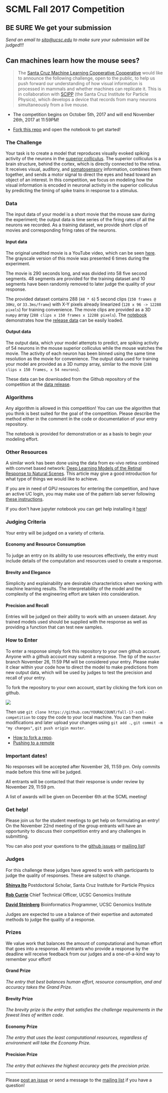 # SCML Fall 2017 Competition

## BE SURE We get your submission

*Send an email to sito@ucsc.edu to make sure your submission will be judged!!!*

## Can machines learn how the mouse sees?

> The [Santa Cruz Machine Learning Cooperative Cooperative](https://github.com/santacruzml/coop) would like to announce the following challenge, open to the public, to help us push forward our understanding of how visual information is processed in mammals and whether machines can replicate it. This is in collaboration with [SCIPP](http://scipp.ucsc.edu/) (the Santa Cruz Institute for Particle Physics), which develops a device that records from many neurons simultaneously from a live mouse.

* The competition begins on October 5th, 2017 and will end November 26th, 2017 at 11:59PM!

* [Fork this repo](https://github.com/santacruzml/fall-17-scml-competition#fork-destination-box) and open the notebook to get started!

### The Challenge

Your task is to create a model that reproduces visually evoked spiking activity of the neurons in the [superior colliculus](https://en.wikipedia.org/wiki/Superior_colliculus). The superior colliculus is a brain structure, behind the cortex, which is directly connected to the retina. It receives visual, auditory, and [somatosensory](https://en.wikipedia.org/wiki/Somatosensory_evoked_potential) information, combines them together, and sends a motor signal to direct the eyes and head toward an object of an interest. In this competition, we focus on modeling how the visual information is encoded in neuronal activity in the superior colliculus by
predicting the timing of spike trains in response to a stimulus.

### Data

The input data of your model is a short movie that the mouse saw during the experiment; the output data is time series of the firing rates of all the neurons we recorded. As a training dataset, we provide short clips of movies and corresponding firing rates of the neurons.

#### Input data

The original unedited movie is a YouTube video, which can be seen [here](https://www.youtube.com/watch?v=fXNAPBo4dS0). The grayscale version of this movie was presented 6 times during the experiment.

The movie is 290 seconds long, and was divided into 58 five second segments. 48 segments are provided for the training dataset and 10 segments have been randomly removed to later judge the quality of your response.

The provided dataset contains 288 (`48 * 6`) 5 second clips (`150 frames @ 30Hz`, or `33.3ms/frame`) with X-Y pixels already linearized (`128 x 96 -> 12288 pixels`) for training convenience. The movie clips are provided as a 3D `numpy` array (`288 clips x 150 frames x 12288 pixels`). The  [notebook](https://github.com/santacruzml/fall-17-scml-competition/blob/master/scml-SuperiorColliculusCompetition.ipynb) demonstrates how the [release data](https://github.com/santacruzml/fall-17-scml-competition/releases/download/0.0-data/SCNeuronModelCompetition.mat) can be easily loaded.

#### Output data

The output data, which your model attempts to predict, are spiking activity of 54 neurons in the mouse superior colliculus while the mouse watches the movie. The activity of each neuron has been binned using the same time resolution as the movie for convenience. The output
data used for training your model are provided as a 3D numpy array, similar to the movie (`288 clips x 150 frames, x 54 neurons`).

These data can be downloaded from the Github repository of the competition at the
[data release](https://github.com/santacruzml/fall-17-scml-competition/releases/download/0.0-data/SCNeuronModelCompetition.mat).

### Algorithms

Any algorithm is allowed in this competition! You can use the algorithm that you think is best suited for the goal of the competition. Please describe the method either in the comment in the code or documentation of your entry repository.

The notebook is provided
for demonstration or as a basis to begin your modeling effort.

### Other Resources

A similar work has been done using the data from ex-vivo retina combined with convnet based network: [Deep Learning Models of the Retinal Response to Natural Scenes](https://arxiv.org/pdf/1702.01825.pdf). This article may give a good introduction for what type of things we would like to achieve.

If you are in need of GPU resources for entering the competition, and have an active UC login, you may make use of the pattern lab server following [these instructions](https://docs.google.com/a/ucsc.edu/document/d/1DplcVoEhQ-x5D1G-mfIL3Ck_6nOoYLcBdmPArm88dug/edit?usp=sharing).

If you don't have jupyter notebook you can get help installing it [here](http://jupyter.readthedocs.io/en/latest/install.html)!

### Judging Criteria

Your entry will be judged on a variety of criteria.

#### Economy and Resource Consumption

To judge an entry on its ability to use resources effectively, the entry must include details of the computation and resources used to create a response.

#### Brevity and Elegance

Simplicity and explainability are desirable characteristics when working with machine learning results. The interpretability of the model and the complexity of the engineering effort are taken into consideration.

#### Precision and Recall

Entries will be judged on their ability to work with an unseen dataset. Any trained models used should be supplied with the response as well as providing a function that can test new samples.

### How to Enter

To enter a response simply fork this repository to your own github account. Anyone with a github account may submit a response. The tip of the `master` branch November 26, 11:59 PM will be considered your entry. Please make it clear within your code how to direct the model to make predictions from new output data, which will be used by judges to test the precision and recall of your entry.

To fork the repository to your own account, start by clicking the fork icon on github.

<a href="https://github.com/santacruzml/fall-17-scml-competition#fork-destination-box"><img src="https://help.github.com/assets/images/help/repository/fork_button.jpg" /></a>

Then use `git clone https://github.com/YOURACCOUNT/fall-17-scml-competition` to copy the code to your local machine. You can then make modifications and later upload your changes using `git add .`, `git commit -m "my changes"`, `git push origin master`.

* [How to fork a repo](https://help.github.com/articles/fork-a-repo/).
* [Pushing to a remote](https://help.github.com/articles/pushing-to-a-remote/)

### Important dates!

No responses will be accepted after November 26, 11:59 pm. Only commits made before this time will be judged.

All entrants will be contacted that their response is under review by November 29, 11:59 pm.

A list of awards will be given on December 6th at the SCML meeting!

### Get help!

Please join us for the student meetings to get help on formulating an entry! On the November 22nd meeting of the group entrants will have an opportunity to discuss their competition entry and any challenges in submitting.

You can also post your questions to the [github issues](https://github.com/santacruzml/fall-17-scml-competition/issues) or [mailing list](https://groups.google.com/forum/?utm_medium=email&utm_source=footer#!forum/thesmc)!

### Judges

For this challenge these judges have agreed to work with participants to judge the quality of responses. These are subject to change.

<b><a href="https://www.linkedin.com/in/shinya-ito-21297473/">Shinya Ito</a></b>
Postdoctoral Scholar, Santa Cruz Institute for Particle Physics

<b><a href="https://www.linkedin.com/in/rcurrie/">Rob Currie</a></b>
Chief Technical Officer, UCSC Genomics Institute

<b><a href="https://www.linkedin.com/in/david4096/">David Steinberg</a></b>
Bioinformatics Programmer, UCSC Genomics Institute

Judges are expected to use a balance of their expertise and automated methods to judge the quality of a response.

### Prizes

We value work that balances the amount of computational and human effort that goes into a response. All entrants who provide a response by the deadline will receive feedback from our judges and a one-of-a-kind way to remember your effort!

#### Grand Prize
*The entry that best balances human effort, resource consumption, and and accuracy takes the Grand Prize.*

#### Brevity Prize
*The brevity prize is the entry that satisfies the challenge requirements in the fewest lines of written code.*

#### Economy Prize

*The entry that uses the least computational resources, regardless of environment will take the Economy Prize.*

#### Precision Prize

*The entry that achieves the highest accuracy gets the precision prize.*

<hr />

Please [post an issue](https://github.com/santacruzml/fall-17-scml-competition/issues) or send a message to the [mailing list](https://groups.google.com/forum/?utm_medium=email&utm_source=footer#!forum/thesmc) if you have a question!
